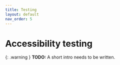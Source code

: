```yaml
---
title: Testing
layout: default
nav_order: 5
---
```


# Accessibility testing

{: .warning }
**TODO:**
A short intro needs to be written.
